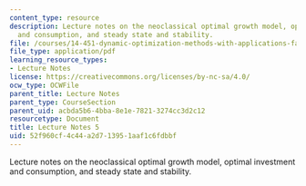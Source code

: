 ```yaml
---
content_type: resource
description: Lecture notes on the neoclassical optimal growth model, optimal investment
  and consumption, and steady state and stability.
file: /courses/14-451-dynamic-optimization-methods-with-applications-fall-2009/52f960cf4c44a2d713951aaf1c6fdbbf_MIT14_451F09_lec05.pdf
file_type: application/pdf
learning_resource_types:
- Lecture Notes
license: https://creativecommons.org/licenses/by-nc-sa/4.0/
ocw_type: OCWFile
parent_title: Lecture Notes
parent_type: CourseSection
parent_uid: acbda5b6-4bba-8e1e-7821-3274cc3d2c12
resourcetype: Document
title: Lecture Notes 5
uid: 52f960cf-4c44-a2d7-1395-1aaf1c6fdbbf
---
```

Lecture notes on the neoclassical optimal growth model, optimal investment and consumption, and steady state and stability.